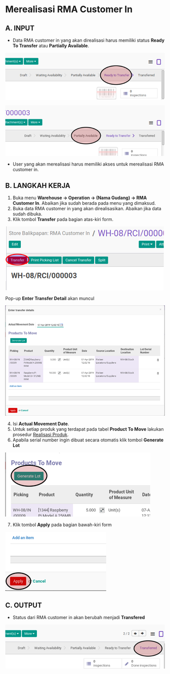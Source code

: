 # Merealisasi RMA Customer In

## A. INPUT

* Data RMA customer in yang akan direalisasi harus memiliki status **Ready To Transfer** atau **Partially Available**.

![](../../img/rma-customer-in/status-ready-to-transfer.png)

![](../../img/rma-customer-in/status-partial.png)

* User yang akan merealisasi harus memiliki akses untuk merealisasi RMA customer in.

## B. LANGKAH KERJA

1. Buka menu **Warehouse -> Operation -> (Nama Gudang) -> RMA Customer In**. Abaikan jika sudah berada pada menu yang dimaksud.
2. Buka data RMA customer in yang akan direalisasikan. Abaikan jika data sudah dibuka.
3. Klik tombol **Transfer** pada bagian atas-kiri form.


![](../../img/rma-customer-in/tombol-transfer.png)

Pop-up **Enter Transfer Detail** akan muncul

![](../../img/rma-customer-in/pop-up-enter-transfer-detail.png)

4. Isi **Actual Movement Date**.
5. Untuk setiap produk yang terdapat pada tabel **Product To Move** lakukan prosedur [Realisasi Produk](./transfer-produk.md).
6. Apabila serial number ingin dibuat secara otomatis klik tombol **Generate Lot**

![](../../img/rma-customer-in/tombol-generate-lot.png)

7. Klik tombol **Apply** pada bagian bawah-kiri form

![](../../img/rma-customer-in/tombol-apply-transfer-detail.png)

## C. OUTPUT

* Status dari RMA customer in akan berubah menjadi **Transfered**

![](../../img/rma-customer-in/status-transfered.png)
